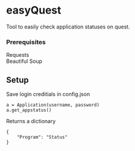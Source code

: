 # easyQuest

Tool to easily check application statuses on quest.

### Prerequisites
Requests  
Beautiful Soup

## Setup
Save login creditials in config.json

```
a = Application(username, password)
a.get_appstatus()
```
Returns a dictionary
```
{
    "Program": "Status"
}
```
